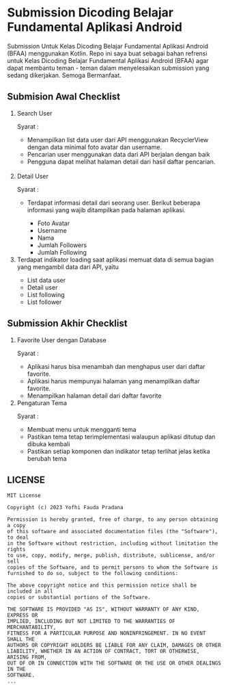 # Submission Dicoding Belajar Fundamental Aplikasi Android
Submission Untuk Kelas Dicoding Belajar Fundamental Aplikasi Android (BFAA) menggunakan Kotlin.
Repo ini saya buat sebagai bahan refrensi untuk Kelas Dicoding Belajar Fundamental Aplikasi Android (BFAA) agar dapat membantu teman - teman dalam menyelesaikan submission yang sedang dikerjakan. Semoga Bermanfaat.

## Submision Awal Checklist
<ol>
 <li>Search User</li>
 <p>Syarat : </p>
	<ul>
  	<li>Menampilkan list data user dari API menggunakan RecyclerView dengan data minimal foto avatar dan username.</li>
  	<li>Pencarian user menggunakan data dari API berjalan dengan baik</li>
 	 <li>Pengguna dapat melihat halaman detail dari hasil daftar pencarian.</li>
	</ul><br>
  <li>Detail User</li>
 <p>Syarat : </p>
	<ul>
  	<li>Terdapat informasi detail dari seorang user. Berikut beberapa informasi yang wajib ditampilkan pada halaman aplikasi.</li>
  	<ul>
      <li>Foto Avatar</li>
      <li>Username</li>
      <li>Nama</li>
      <li>Jumlah Followers</li>
      <li>Jumlah Following</li>
    </ul>
	</ul>
  <li>Terdapat indikator loading saat aplikasi memuat data di semua bagian yang mengambil data dari API, yaitu</li>
  <ul>
    <li>List data user</li>
    <li>Detail user</li>
    <li>List following</li>
    <li>List follower</li>
  </ul>
</ol>

## Submission Akhir Checklist

<ol>
	<li>Favorite User dengan Database</li>
	<p>Syarat : </p>
		<ul>
			<li>Aplikasi harus bisa menambah dan menghapus user dari daftar favorite.</li>	
			<li>Aplikasi harus mempunyai halaman yang menampilkan daftar favorite.</li>	
			<li>Menampilkan halaman detail dari daftar favorite</li>	
		</ul>
	<li>Pengaturan Tema</li>
	<p>Syarat : </p>
		<ul>
			<li>Membuat menu untuk mengganti tema</li>
			<li>Pastikan tema tetap terimplementasi walaupun aplikasi ditutup dan dibuka kembali</li>
			<li>Pastikan setiap komponen dan indikator tetap terlihat jelas ketika berubah tema</li>
		</ul>
</ol>

## LICENSE
```plaintext
MIT License

Copyright (c) 2023 Yofhi Fauda Pradana

Permission is hereby granted, free of charge, to any person obtaining a copy
of this software and associated documentation files (the "Software"), to deal
in the Software without restriction, including without limitation the rights
to use, copy, modify, merge, publish, distribute, sublicense, and/or sell
copies of the Software, and to permit persons to whom the Software is
furnished to do so, subject to the following conditions:

The above copyright notice and this permission notice shall be included in all
copies or substantial portions of the Software.

THE SOFTWARE IS PROVIDED "AS IS", WITHOUT WARRANTY OF ANY KIND, EXPRESS OR
IMPLIED, INCLUDING BUT NOT LIMITED TO THE WARRANTIES OF MERCHANTABILITY,
FITNESS FOR A PARTICULAR PURPOSE AND NONINFRINGEMENT. IN NO EVENT SHALL THE
AUTHORS OR COPYRIGHT HOLDERS BE LIABLE FOR ANY CLAIM, DAMAGES OR OTHER
LIABILITY, WHETHER IN AN ACTION OF CONTRACT, TORT OR OTHERWISE, ARISING FROM,
OUT OF OR IN CONNECTION WITH THE SOFTWARE OR THE USE OR OTHER DEALINGS IN THE
SOFTWARE.
...
```


